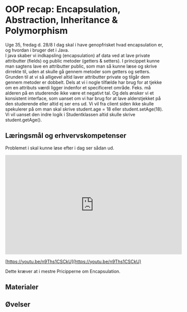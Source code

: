 <!-- JS use if these pages are used as githubpages. can be deleted if used elsewhere -->
<script src="https://code.jquery.com/jquery-3.2.1.min.js"></script>
<script src="script.js"></script>

# OOP recap: Encapsulation, Abstraction, Inheritance & Polymorphism

Uge 35, fredag d. 28/8
I dag skal i have genopfrisket hvad encapsulation er, og hvordan i bruger det i Java.  
I java skaber vi indkapsling (encapsulation) af data ved at lave private attributter (fields) og public metoder (getters & setters).
I princippet kunne man sagtens lave en attributter public, som man så kunne læse og skrive dirrekte til, uden at skulle gå gennem metoder som getters og setters. Grunden til at vi så alligevel altid laver attributter private og tilgår dem gennem metoder er dobbelt. Dels at vi i nogle tilfælde har brug for at tjekke om en attributs værdi ligger indenfor et specificeret område. Feks. må alderen på en studerende ikke være et negativt tal. Og dels ønsker vi et konsistent interface, som uanset om vi har brug for at lave alderstjekket på den studerende eller altid ej ser ens ud. Vi vil fra client siden ikke skulle spekulerer på om man skal skrive student.age = 18 eller student.setAge(18). Vi vil uanset den indre logik i Studentklassen altid skulle skrive student.getAge().   

## Læringsmål og erhvervskompetenser
Problemet i skal kunne løse efter i dag ser sådan ud.

<iframe width="560" height="315" src="https://www.youtube.com/embed/n9Ths1CSCkU" frameborder="0" allow="accelerometer; autoplay; encrypted-media; gyroscope; picture-in-picture" allowfullscreen></iframe>

[https://youtu.be/n9Ths1CSCkU](https://youtu.be/n9Ths1CSCkU)  

Dette kræver at i mestre Pricipperne om Encapsulation.

## Materialer

## Øvelser



